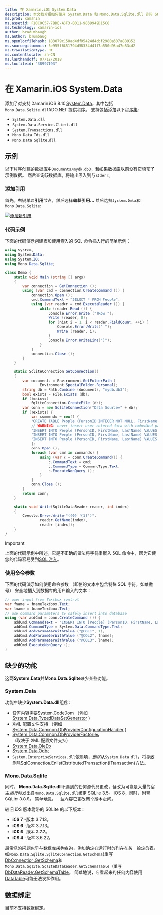 ```yaml
---
title: 在 Xamarin.iOS System.Data
description: 本文档介绍如何使用 System.Data 和 Mono.Data.Sqlite.dll 访问 SQLite 在 Xamarin.iOS 应用程序中的数据。
ms.prod: xamarin
ms.assetid: F10C0C57-7BDE-A3F3-B011-9839949D15C8
ms.technology: xamarin-ios
author: bradumbaugh
ms.author: brumbaug
ms.openlocfilehash: 183079c150ad4df05424d4dbf2980a307a889352
ms.sourcegitcommit: 6e955f6851794d58334d41f7a550d93a47e834d2
ms.translationtype: MT
ms.contentlocale: zh-CN
ms.lasthandoff: 07/12/2018
ms.locfileid: "38997193"
---
```

# <a name="systemdata-in-xamarinios"></a>在 Xamarin.iOS System.Data

添加了对支持 Xamarin.iOS 8.10 [System.Data](xref:System.Data)，其中包括`Mono.Data.Sqlite.dll`ADO.NET 提供程序。 支持包括添加以下[程序集](~/cross-platform/internals/available-assemblies.md):

-  `System.Data.dll`
-  `System.Data.Service.Client.dll`
-  `System.Transactions.dll`
-  `Mono.Data.Tds.dll`
-  `Mono.Data.Sqlite.dll`

<a name="Example" />

## <a name="example"></a>示例

以下程序创建的数据库中`Documents/mydb.db3`，和如果数据库以前没有它填充了示例数据。 然后查询该数据库，将输出写入到与`stderr`。

### <a name="add-references"></a>添加引用

首先，右键单击**引用**节点，然后选择**编辑引用...** 然后选择`System.Data`和`Mono.Data.Sqlite`:

[![](system.data-images/edit-references-sml.png "添加新引用")](system.data-images/edit-references.png#lightbox)

### <a name="sample-code"></a>代码示例

下面的代码演示创建表和使用嵌入的 SQL 命令插入行的简单示例：

```csharp
using System;
using System.Data;
using System.IO;
using Mono.Data.Sqlite;

class Demo {
    static void Main (string [] args)
    {
        var connection = GetConnection ();
        using (var cmd = connection.CreateCommand ()) {
            connection.Open ();
            cmd.CommandText = "SELECT * FROM People";
            using (var reader = cmd.ExecuteReader ()) {
                while (reader.Read ()) {
                    Console.Error.Write ("(Row ");
                    Write (reader, 0);
                    for (nint i = 1; i < reader.FieldCount; ++i) {
                        Console.Error.Write(" ");
                        Write (reader, i);
                    }
                    Console.Error.WriteLine(")");
                }
            }
            connection.Close ();
        }
    }

    static SqliteConnection GetConnection()
    {
        var documents = Environment.GetFolderPath (
                Environment.SpecialFolder.Personal);
        string db = Path.Combine (documents, "mydb.db3");
        bool exists = File.Exists (db);
        if (!exists)
            SqliteConnection.CreateFile (db);
        var conn = new SqliteConnection("Data Source=" + db);
        if (!exists) {
            var commands = new[] {
            "CREATE TABLE People (PersonID INTEGER NOT NULL, FirstName ntext, LastName ntext)",
            // WARNING: never insert user-entered data with embedded parameter values
            "INSERT INTO People (PersonID, FirstName, LastName) VALUES (1, 'First', 'Last')",
            "INSERT INTO People (PersonID, FirstName, LastName) VALUES (2, 'Dewey', 'Cheatem')",
            "INSERT INTO People (PersonID, FirstName, LastName) VALUES (3, 'And', 'How')",
            };
            conn.Open ();
            foreach (var cmd in commands) {
                using (var c = conn.CreateCommand()) {
                    c.CommandText = cmd;
                    c.CommandType = CommandType.Text;
                    c.ExecuteNonQuery ();
                }
            }
            conn.Close ();
        }
        return conn;
    }

    static void Write(SqliteDataReader reader, int index)
    {
        Console.Error.Write("({0} '{1}')",
                reader.GetName(index),
                reader [index]);
    }
}
```

> [!IMPORTANT]
> 上面的代码示例中所述，它是不正确的做法将字符串嵌入 SQL 命令中，因为它使您的代码容易受到[SQL 注入](http://en.wikipedia.org/wiki/SQL_injection)。


### <a name="using-command-parameters"></a>使用命令参数

下面的代码演示如何使用命令参数 （即使的文本中包含特殊 SQL 字符，如单撇号） 安全地插入到数据库的用户输入的文本：

```csharp
// user input from Textbox control
var fname = fnameTextbox.Text;
var lname = lnameTextbox.Text;
// use command parameters to safely insert into database
using (var addCmd = conn.CreateCommand ()) {
    addCmd.CommandText = "INSERT INTO [People] (PersonID, FirstName, LastName) VALUES (@COL1, @COL2, @COL3)";
    addCmd.CommandType = System.Data.CommandType.Text;
    addCmd.AddParameterWithValue ("@COL1", 1);
    addCmd.AddParameterWithValue ("@COL2", fname);
    addCmd.AddParameterWithValue ("@COL3", lname);
    addCmd.ExecuteNonQuery ();
}
```

<a name="Missing_Functionality" />

## <a name="missing-functionality"></a>缺少的功能

这两**System.Data**并**Mono.Data.Sqlite**缺少某些功能。

<a name="System.Data" />

### <a name="systemdata"></a>System.Data

功能中缺少**System.Data.dll**组成：

-  任何内容需要[System.CodeDom](xref:System.CodeDom) （例如 [System.Data.TypedDataSetGenerator](xref:System.Data.TypedDataSetGenerator) )
-  XML 配置文件支持 （例如 [System.Data.Common.DbProviderConfigurationHandler](xref:System.Data.Common.DbProviderConfigurationHandler) )
-   [System.Data.Common.DbProviderFactories](xref:System.Data.Common.DbProviderFactories) （取决于 XML 配置文件支持）
-   [System.Data.OleDb](xref:System.Data.OleDb)
-   [System.Data.Odbc](xref:System.Data.Odbc)
-  `System.EnterpriseServices.dll`依赖项，*删除*从`System.Data.dll`，将导致删除[SqlConnection.EnlistDistributedTransaction(ITransaction)](xref:System.Data.SqlClient.SqlConnection.EnlistDistributedTransaction*)方法。


<a name="Mono.Data.Sqlite" />

### <a name="monodatasqlite"></a>Mono.Data.Sqlite

同时， **Mono.Data.Sqlite.dll**不遇到的任何源代码更改，但改为可能是大量的宿主*运行时*发出自`Mono.Data.Sqlite.dll`绑定 SQLite 3.5。 iOS 8，同时，附带 SQLite 3.8.5。 简单地说，一些内容已更改两个版本之间。

较旧 iOS 版本附带的 SQLite 的以下版本：

- **iOS 7** -版本 3.7.13。
- **iOS 6** -版本 3.7.13。
- **iOS 5** -版本 3.7.7。
- **iOS 4** -版本 3.6.22。

最常见的问题似乎与数据库架构查询，例如确定在运行时的列存在某一给定的表，如`Mono.Data.Sqlite.SqliteConnection.GetSchema`(重写[DbConnection.GetSchema](xref:System.Data.Common.DbConnection.GetSchema)和`Mono.Data.Sqlite.SqliteDataReader.GetSchemaTable`（重写[DbDataReader.GetSchemaTable](xref:System.Data.Common.DbDataReader.GetSchemaTable)。 简单地说，它看起来的任何内容使用[DataTable](xref:System.Data.DataTable)可能无法发挥作用。

<a name="Data_Binding" />

## <a name="data-binding"></a>数据绑定

目前不支持数据绑定。

